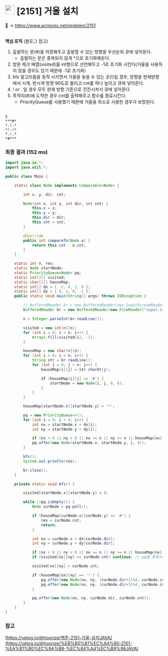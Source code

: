 # <img src="https://d2gd6pc034wcta.cloudfront.net/tier/13.svg" width="30"> [2151] 거울 설치

📌 → https://www.acmicpc.net/problem/2151 <br/><br/>

**핵심 로직** (블로그 참고)

1. 출발하는 문(#)을 저장해두고 출발할 수 있는 방향을 우선순위 큐에 넣어둔다.
    - 출발하는 문은 중복되지 않게 *으로 초기화해둔다.
2. 방문 체크 배열(visited)를 int형으로 선언해두고 -1로 초기화 시킨다(거울을 사용하지 않을 경우도 있기 때문에 -1로 초기화)
3. bfs 알고리즘을 동작 시키면서 거울을 놓을 수 있는 곳(!)일 경우, 방향을 현재방향에서 시계, 반시계 방향 90도로 돌리고 cnt를 하나 높이고 큐에 넣어준다.
4. ! or . 일 경우 모두 현재 방향 기준으로 전진시켜서 큐에 넣어준다.
5. 목적지(#)에 도착한 경우 cnt를 출력해주고 함수를 종료시킨다.
    - PriorityQueue를 사용했기 때문에 거울을 최소로 사용한 경우가 보장된다. <br/><br/>

```
5
***#*
*.!.*
*!.!*
*.!.*
*#***
```

### 최종 결과 (152 ms)

```java
import java.io.*;
import java.util.*;

public class Main {

    static class Node implements Comparable<Node> {

        int x, y, dir, cnt;

        Node(int x, int y, int dir, int cnt) {
            this.x = x;
            this.y = y;
            this.dir = dir;
            this.cnt = cnt;
        }

        @Override
        public int compareTo(Node o) {
            return this.cnt - o.cnt;
        }
    }

    static int n, res;
    static Node startNode;
    static PriorityQueue<Node> pq;
    static int[][] visited;
    static char[][] houseMap;
    static int[] dx = { -1, 0, 1, 0 };
    static int[] dy = { 0, 1, 0, -1 };
    public static void main(String[] args) throws IOException {

        // BufferedReader br = new BufferedReader(new InputStreamReader(System.in));
        BufferedReader br = new BufferedReader(new FileReader("input.txt"));

        n = Integer.parseInt(br.readLine());

        visited = new int[n][n];
        for (int i = 0; i < n; i++) {
            Arrays.fill(visited[i], -1);
        }

        houseMap = new char[n][n];
        for (int i = 0; i < n; i++) {
            String str = br.readLine();
            for (int j = 0; j < n; j++) {
                houseMap[i][j] = str.charAt(j);

                if (houseMap[i][j] == '#') {
                    startNode = new Node(i, j, 0, 0);
                }
            }
        }

        houseMap[startNode.x][startNode.y] = '*';

        pq = new PriorityQueue<>();
        for (int i = 0; i < 4; i++) {
            int nx = startNode.x + dx[i];
            int ny = startNode.y + dy[i];

            if (nx < 0 || ny < 0 || nx >= n || ny >= n || houseMap[nx][ny] == '*') continue;
            pq.offer(new Node(startNode.x, startNode.y, i, 0));
        }

        bfs();
        System.out.println(res);

        br.close();
    }

    private static void bfs() {

        visited[startNode.x][startNode.y] = 0;

        while (!pq.isEmpty()) {
            Node curNode = pq.poll();

            if (houseMap[curNode.x][curNode.y] == '#') {
                res = curNode.cnt;
                return;
            }

            int nx = curNode.x + dx[curNode.dir];
            int ny = curNode.y + dy[curNode.dir];

            if (nx < 0 || ny < 0 || nx >= n || ny >= n || houseMap[nx][ny] == '*') continue;
            if (visited[nx][ny] >= curNode.cnt) continue; // pq를 통해서 이미 최소의 거울 개수를 구하고 있기 때문에 현재의 cnt가 visited보다 크거나 같은 부분은 의미가 없다.

            visited[nx][ny] = curNode.cnt;

            if (houseMap[nx][ny] == '!') {
                pq.offer(new Node(nx, ny, (curNode.dir+1)%4, curNode.cnt+1));
                pq.offer(new Node(nx, ny, (curNode.dir+3)%4, curNode.cnt+1));
            }

            pq.offer(new Node(nx, ny, curNode.dir, curNode.cnt));
        }
    }
}
```

### 참고

[https://velog.io/@hoonze/백준-2151-거울-설치JAVA](https://velog.io/@hoonze/%EB%B0%B1%EC%A4%80-2151-%EA%B1%B0%EC%9A%B8-%EC%84%A4%EC%B9%98JAVA)

